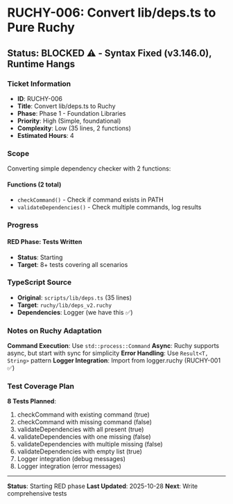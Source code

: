 # RUCHY-006: Convert lib/deps.ts to Pure Ruchy

## Status: BLOCKED ⚠️ - Syntax Fixed (v3.146.0), Runtime Hangs

### Ticket Information
- **ID**: RUCHY-006
- **Title**: Convert lib/deps.ts to Ruchy
- **Phase**: Phase 1 - Foundation Libraries
- **Priority**: High (Simple, foundational)
- **Complexity**: Low (35 lines, 2 functions)
- **Estimated Hours**: 4

### Scope

Converting simple dependency checker with 2 functions:

#### Functions (2 total)
- `checkCommand()` - Check if command exists in PATH
- `validateDependencies()` - Check multiple commands, log results

### Progress

#### RED Phase: Tests Written
- **Status**: Starting
- **Target**: 8+ tests covering all scenarios

### TypeScript Source
- **Original**: `scripts/lib/deps.ts` (35 lines)
- **Target**: `ruchy/lib/deps_v2.ruchy`
- **Dependencies**: Logger (we have this ✅)

### Notes on Ruchy Adaptation

**Command Execution**: Use `std::process::Command`
**Async**: Ruchy supports async, but start with sync for simplicity
**Error Handling**: Use `Result<T, String>` pattern
**Logger Integration**: Import from logger.ruchy (RUCHY-001 ✅)

### Test Coverage Plan

**8 Tests Planned**:
1. checkCommand with existing command (true)
2. checkCommand with missing command (false)
3. validateDependencies with all present (true)
4. validateDependencies with one missing (false)
5. validateDependencies with multiple missing (false)
6. validateDependencies with empty list (true)
7. Logger integration (debug messages)
8. Logger integration (error messages)

---

**Status**: Starting RED phase
**Last Updated**: 2025-10-28
**Next**: Write comprehensive tests
